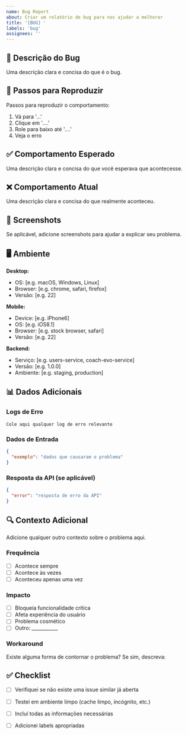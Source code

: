 ```yaml
---
name: Bug Report
about: Criar um relatório de bug para nos ajudar a melhorar
title: '[BUG] '
labels: 'bug'
assignees: ''
---
```


## 🐛 Descrição do Bug

Uma descrição clara e concisa do que é o bug.

## 🔄 Passos para Reproduzir

Passos para reproduzir o comportamento:
1. Vá para '...'
2. Clique em '....'
3. Role para baixo até '....'
4. Veja o erro

## ✅ Comportamento Esperado

Uma descrição clara e concisa do que você esperava que acontecesse.

## ❌ Comportamento Atual

Uma descrição clara e concisa do que realmente aconteceu.

## 📸 Screenshots

Se aplicável, adicione screenshots para ajudar a explicar seu problema.

## 🖥️ Ambiente

**Desktop:**
- OS: [e.g. macOS, Windows, Linux]
- Browser: [e.g. chrome, safari, firefox]
- Versão: [e.g. 22]

**Mobile:**
- Device: [e.g. iPhone6]
- OS: [e.g. iOS8.1]
- Browser: [e.g. stock browser, safari]
- Versão: [e.g. 22]

**Backend:**
- Serviço: [e.g. users-service, coach-evo-service]
- Versão: [e.g. 1.0.0]
- Ambiente: [e.g. staging, production]

## 📊 Dados Adicionais

### Logs de Erro
```
Cole aqui qualquer log de erro relevante
```

### Dados de Entrada
```json
{
  "exemplo": "dados que causaram o problema"
}
```

### Resposta da API (se aplicável)
```json
{
  "error": "resposta de erro da API"
}
```

## 🔍 Contexto Adicional

Adicione qualquer outro contexto sobre o problema aqui.

### Frequência
- [ ] Acontece sempre
- [ ] Acontece às vezes
- [ ] Aconteceu apenas uma vez

### Impacto
- [ ] Bloqueia funcionalidade crítica
- [ ] Afeta experiência do usuário
- [ ] Problema cosmético
- [ ] Outro: ___________

### Workaround
Existe alguma forma de contornar o problema? Se sim, descreva:

## ✅ Checklist

- [ ] Verifiquei se não existe uma issue similar já aberta
- [ ] Testei em ambiente limpo (cache limpo, incógnito, etc.)
- [ ] Incluí todas as informações necessárias
- [ ] Adicionei labels apropriadas

